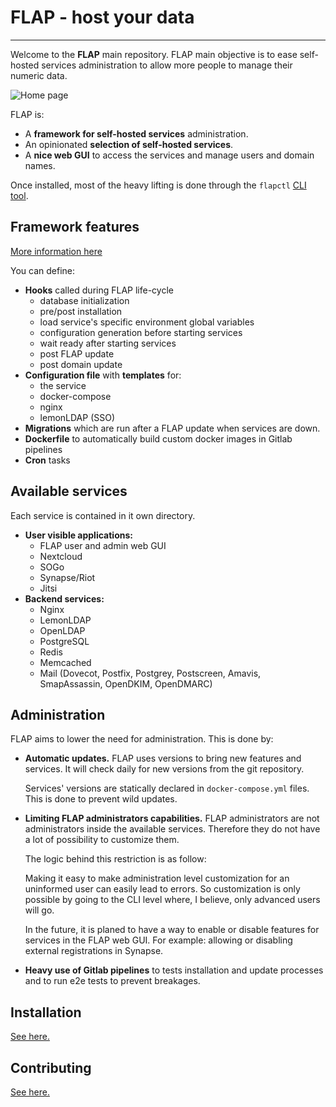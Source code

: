 # FLAP - host your data

---

Welcome to the **FLAP** main repository. FLAP main objective is to ease self-hosted services administration to allow more people to manage their numeric data.

![Home page](https://gitlab.com/flap-box/core/raw/master/screenshots/home.png)

FLAP is:

-   A **framework for self-hosted services** administration.
-   An opinionated **selection of self-hosted services**.
-   A **nice web GUI** to access the services and manage users and domain names.

Once installed, most of the heavy lifting is done through the `flapctl` [CLI tool](https://gitlab.com/flap-box/flap/-/tree/master/system/cli).

## Framework features

[More information here](https://gitlab.com/flap-box/flap/-/blob/master/README.services.md)

You can define:

-   **Hooks** called during FLAP life-cycle
    -   database initialization
    -   pre/post installation
    -   load service's specific environment global variables
    -   configuration generation before starting services
    -   wait ready after starting services
    -   post FLAP update
    -   post domain update
-   **Configuration file** with **templates** for:
    -   the service
    -   docker-compose
    -   nginx
    -   lemonLDAP (SSO)
-   **Migrations** which are run after a FLAP update when services are down.
-   **Dockerfile** to automatically build custom docker images in Gitlab pipelines
-   **Cron** tasks

## Available services

Each service is contained in it own directory.

-   **User visible applications:**
    -   FLAP user and admin web GUI
    -   Nextcloud
    -   SOGo
    -   Synapse/Riot
    -   Jitsi
-   **Backend services:**
    -   Nginx
    -   LemonLDAP
    -   OpenLDAP
    -   PostgreSQL
    -   Redis
    -   Memcached
    -   Mail (Dovecot, Postfix, Postgrey, Postscreen, Amavis, SmapAssassin, OpenDKIM, OpenDMARC)

## Administration

FLAP aims to lower the need for administration. This is done by:

-   **Automatic updates.** FLAP uses versions to bring new features and services. It will check daily for new versions from the git repository.

    Services' versions are statically declared in `docker-compose.yml` files. This is done to prevent wild updates.

-   **Limiting FLAP administrators capabilities.** FLAP administrators are not administrators inside the available services. Therefore they do not have a lot of possibility to customize them.

    The logic behind this restriction is as follow:

    Making it easy to make administration level customization for an uninformed user can easily lead to errors. So customization is only possible by going to the CLI level where, I believe, only advanced users will go.

    In the future, it is planed to have a way to enable or disable features for services in the FLAP web GUI. For example: allowing or disabling external registrations in Synapse.

-   **Heavy use of Gitlab pipelines** to tests installation and update processes and to run e2e tests to prevent breakages.

## Installation

[See here.](https://gitlab.com/flap-box/flap/-/blob/master/INSTALL.md)

## Contributing

[See here.](https://gitlab.com/flap-box/flap/-/blob/master/CONTRIBUTING.md)
